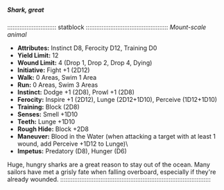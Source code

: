 ##### Shark, great

:::::::::::::::::::::::::::: statblock :::::::::::::::::::::::::::::::::::::::::::::::
*Mount-scale animal*

- **Attributes:** Instinct D8, Ferocity D12, Training D0
- **Yield Limit:** 12
- **Wound Limit:** 4 (Drop 1, Drop 2, Drop 4, Dying)
- **Initiative:** Fight +1 (2D12)
- **Walk:** 0 Areas, Swim 1 Area
- **Run:** 0 Areas, Swim 3 Areas
- **Instinct:** Dodge +1 (2D8), Prowl +1 (2D8)
- **Ferocity:** Inspire +1 (2D12), Lunge (2D12+1D10), Perceive (1D12+1D10)
- **Training:** Block (2D8)
- **Senses:** Smell +1D10
- **Teeth:** Lunge +1D10
- **Rough Hide:** Block +2D8
- **Maneuver:** Blood in the Water (when attacking a target with at least
1 wound, add Perceive +1D12 to Lunge)\
- **Impetus:** Predatory (D8), Hunger (D6)

Huge, hungry sharks are a great reason to stay out of the ocean. Many
sailors have met a grisly fate when falling overboard, especially if
they're already wounded.
::::::::::::::::::::::::::::::::::::::::::::::::::::::::::::::::::::::::::::::::::::::

